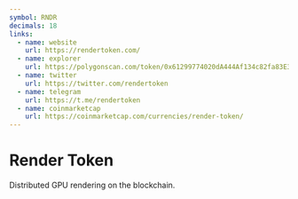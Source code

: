 ```yaml
---
symbol: RNDR
decimals: 18
links:
  - name: website
    url: https://rendertoken.com/
  - name: explorer
    url: https://polygonscan.com/token/0x61299774020dA444Af134c82fa83E3810b309991
  - name: twitter
    url: https://twitter.com/rendertoken
  - name: telegram
    url: https://t.me/rendertoken
  - name: coinmarketcap
    url: https://coinmarketcap.com/currencies/render-token/
---
```


# Render Token

Distributed GPU rendering on the blockchain.
